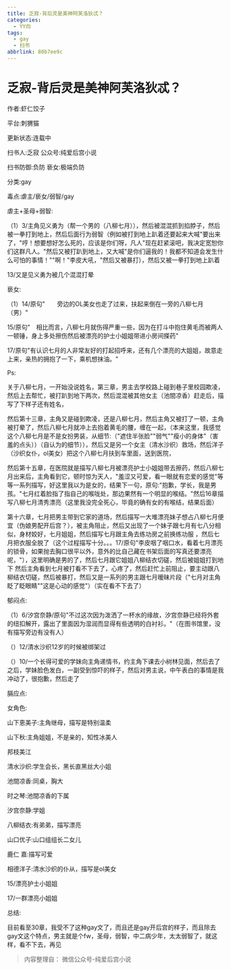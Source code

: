 ```yaml
---
title: 乏寂-背后灵是美神阿芙洛狄忒？
categories:
  - YY向
tags:
  - gay
  - 扫书
abbrlink: 80b7ee9c
---
```

# 乏寂-背后灵是美神阿芙洛狄忒？
作者:虾仁饺子

平台:刺猬猫

更新状态:连载中

扫书人:乏寂 公众号:纯爱后宫小说

扫书防御:负防 亵女:极端负防

分类:gay

毒点:虐主/亵女/弱智/gay

虐主+圣母+弱智:

（1）3/主角见义勇为（帮一个男的（八柳七月）），然后被混混抓到掐脖子，然后被一拳打到地上，然后后面行为弱智（例如被打到地上趴着还要起来大喊"要出来了，"哼！想要想好怎么死的，应该是你们呀，凡人"现在赶紧滚吧，我决定宽恕你们这群凡人。"然后又被打趴到地上，又大喊"是你们逼我的！我都不知道会发生什么可怕的事情！""啊！"李皮大吼，"然后又被暴打），然后又被一拳打到地上趴着

13/又是见义勇为被几个混混打晕

亵女:

（1）14/原句"　　旁边的OL美女也走了过来，扶起来倒在一旁的八柳七月（男）"

15/原句"　相比而言，八柳七月就伤得严重一些，因为在打斗中抱住黄毛而被两人一顿锤，身上多处擦伤然后被漂亮的护士小姐姐带进小房间搽药"

17/原句"有认识七月的人非常友好的打起招呼来，还有几个漂亮的大姐姐，故意走上来，亲热的拥抱了一下，乘机想抹油。"

Ps:

关于八柳七月，一开始没说姓名，第三章，男主去学校路上碰到巷子里校园欺凌，然后上去帮忙，被打趴到地下两次，然后混混被其他女主（池間凉香）赶走后，描写了下样子还有姓名，

然后第十三章，主角又是碰到欺凌，还是八柳七月，然后主角又被打了一顿，主角被打晕了，然后八柳七月就冲上去抱着黄毛的腰，缠在一起，（本来这里，我感觉这个八柳七月是不是女扮男装，从细节:（"遮住半张脸""弱气""瘦小的身体"（害羞的点头））（自认为的细节）），然后又是另一个女主（清水沙织）救场，然后洋子（沙织女仆，ol美女）把这个八柳七月扶到车里面，送到医院，

然后第十五章，在医院就是描写八柳七月被漂亮护士小姐姐带去擦药，然后八柳七月出来后，主角看到它，顿时惊为天人，"羞涩又可爱，看一眼就有恋爱的感觉"等等一系列描写，好这里我以为是女的，结果下一句，原句:"抱歉，学长，我是男孩。"七月红着脸指了指自己的喉咙处，那边果然有一个明显的喉结。"然后16章描写八柳七月清秀漂亮（这里我没完全死心，毕竟的确有女的有喉结，结果后面）

第十六章，七月把男主带到它家的道场，然后描写一大堆漂亮妹子想占八柳七月便宜（伪娘男配开后宫？），被主角阻止，然后又出现了一个妹子跟七月有七八分相似，身材姣好，七月姐姐，然后描写七月跟主角去练功房之前换练功服
，然后七月把衣服全脱了（这个过程描写十分。。。17/原句"李皮咽了咽口水，看着七月漂亮的锁骨，如果抛去胸口很平以外，意外的比自己藏在书架后面的写真还要漂亮呢，"），这里明确是男的了，然后七月跟它姐姐八柳结衣切磋，然后被姐姐打到地下
然后主角看到七月被打看不下去了，心疼了，然后赶忙上前阻止，要主动跟八柳结衣切磋，然后被暴打，然后又是一系列的男主跟七月暧昧片段（"七月对主角眨了眨眼睛""这是心动的感觉"）（实在看不下去了）

郁闷点:

（1）6/汐宫奈静/原句"不过这次因为泼洒了一杯水的缘故，汐宫奈静已经将外套的纽扣解开，露出了里面因为湿润而显得有些透明的白衬衫。"（在图书馆里，没有描写旁边有没有人）

（）12/清水沙织12岁的时候被绑架过

（）10/一个长得可爱的学妹向主角递情书，约主角下课去小树林见面，然后去了之后，学妹脸色发白，一副受到惊吓的样子，然后对男主说，中午表白的事情是我冲动了，很抱歉，然后走了

膈应点:

女角色:

山下恵美子:主角继母，描写是特别温柔

山下秋:主角姐姐，不是亲的，知性冰美人

邦枝美江

清水沙织:学生会长，黑长直黑丝大小姐

池間凉香:同桌，胸大

时之琴:池間凉香的下属

汐宫奈静:学姐

八柳结衣:有弟弟，描写漂亮

山口优子:山口组组长二女儿

鹿仁 嘉:描写可爱

相德洋子:清水沙织的仆从，描写是ol美女

15/漂亮护士小姐姐

17/一群漂亮小姐姐

总结:

目前看至30章，我受不了这种gay文了，而且还是gay开后宫的样子，而且除去gay文这个特点，男主就是个fw，圣母，弱智，中二病少年，太太弱智了，就这样，看不下去，再见


> 内容整理自： 微信公众号-纯爱后宫小说
